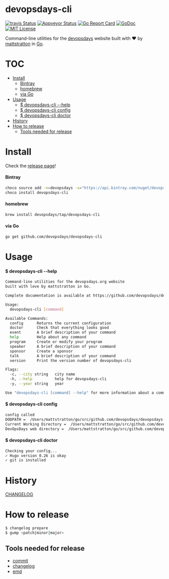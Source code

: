 
# devopsdays-cli

[![travis Status](https://travis-ci.org/devopsdays/devopsdays-cli.svg?branch=master)](https://travis-ci.org/devopsdays/devopsdays-cli) [![Appveyor Status](https://ci.appveyor.com/api/projects/status/github/devopsdays/devopsdays-cli?branch=master&svg=true)](https://ci.appveyor.com/project/devopsdays/devopsdays-cli) [![Go Report Card](https://goreportcard.com/badge/github.com/devopsdays/devopsdays-cli)](https://goreportcard.com/report/github.com/devopsdays/devopsdays-cli) [![GoDoc](https://godoc.org/github.com/devopsdays/devopsdays-cli?status.svg)](http://godoc.org/github.com/devopsdays/devopsdays-cli) [![MIT License](http://img.shields.io/badge/License-MIT-yellow.svg)](LICENSE)

Command-line utilities for the [devopsdays](https://www.devopsdays.org) website built with :heart: by [mattstratton](https://github.com/mattstratton) in [Go](https://golang.org/).


# TOC
- [Install](#install)
  - [Bintray](#bintray)
  - [homebrew](#homebrew)
  - [via Go](#via-go)
- [Usage](#usage)
  - [$ devopsdays-cli --help](#-devopsdays-cli---help)
  - [$ devopsdays-cli config](#-devopsdays-cli-config)
  - [$ devopsdays-cli doctor](#-devopsdays-cli-doctor)
- [History](#history)
- [How to release](#how-to-release)
  - [Tools needed for release](#tools-needed-for-release)

# Install

Check the [release page](https://github.com/devopsdays/devopsdays-cli/releases)!

#### Bintray
```sh
choco source add -n=devopsdays -s="https://api.bintray.com/nuget/devopsdays/choco"
choco install devopsdays-cli
```

#### homebrew

```sh
brew install devopsdays/tap/devopsdays-cli
```

#### via Go
```sh
go get github.com/devopsdays/devopsdays-cli
```


# Usage

#### $ devopsdays-cli --help
```sh
Command-line utilities for the devopsdays.org website
built with love by mattstratton in Go.

Complete documentation is available at https://github.com/devopsdays/devopsdays-cli

Usage:
  devopsdays-cli [command]

Available Commands:
  config      Returns the current configuration
  doctor      Check that everything looks good
  event       A brief description of your command
  help        Help about any command
  program     Create or modify your program
  speaker     A brief description of your command
  sponsor     Create a sponsor
  talk        A brief description of your command
  version     Print the version number of devopsdays-cli

Flags:
  -c, --city string   city name
  -h, --help          help for devopsdays-cli
  -y, --year string   year

Use "devopsdays-cli [command] --help" for more information about a command.
```

#### $ devopsdays-cli config
```sh
config called
DODPATH =  /Users/mattstratton/go/src/github.com/devopsdays/devopsdays-cli/sampleData
Current Working Directory =  /Users/mattstratton/go/src/github.com/devopsdays/devopsdays-cli
DevOpsDays web directory =  /Users/mattstratton/go/src/github.com/devopsdays/devopsdays-cli/sampleData
```

#### $ devopsdays-cli doctor
```sh
Checking your config...
✓ Hugo version 0.26 is okay
✓ git is installed
```

# History

[CHANGELOG](CHANGELOG.md)

# How to release

```sh
$ changelog prepare
$ gump <patch|minor|major>
```

## Tools needed for release

- [commit](https://github.com/mh-cbon/commit)
- [changelog](https://github.com/mh-cbon/changelog)
- [emd](https://github.com/mh-cbon/emd)
